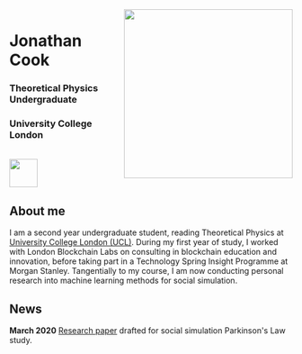 <img align="right" width="300" height="300" src="https://avatars0.githubusercontent.com/u/61160978?s=460&u=d9c759a499320cbfd641c213e420cf86785b9f46&v=4">

# Jonathan Cook
### Theoretical Physics Undergraduate
### University College London
 
 <br/>
 <a href="https://www.linkedin.com/in/jonathan-cook-78339618a/
" target="_blank"><img src="https://upload.wikimedia.org/wikipedia/commons/thumb/c/c9/Linkedin.svg/1200px-Linkedin.svg.png" 
width="50" height="50" /></a>

## About me

I am a second year undergraduate student, reading Theoretical Physics at [University College London (UCL)](https://www.ucl.ac.uk). During my first year of study, I worked with London Blockchain Labs on consulting in blockchain education and innovation, before taking part in a Technology Spring Insight Programme at Morgan Stanley. Tangentially to my course, I am now conducting personal research into machine learning methods for social simulation. 

## News

**March 2020**
[Research paper](https://github.com/jonathan-cook235/ideation/blob/master/Why%20We%20Disagree.pdf) drafted for social simulation Parkinson's Law study.
